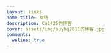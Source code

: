```yaml
---
layout: links
home-title: 友链
description: Ca1425的博客
cover: assets/img/ouyhq2011的博客.jpg
comments:
  waline: true
---
```



